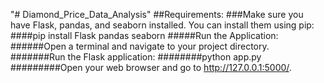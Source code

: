 "# Diamond_Price_Data_Analysis" 
##Requirements:
###Make sure you have Flask, pandas, and seaborn installed. You can install them using pip:
####pip install Flask pandas seaborn
#####Run the Application:
######Open a terminal and navigate to your project directory.
#######Run the Flask application:
########python app.py
#########Open your web browser and go to http://127.0.0.1:5000/.
